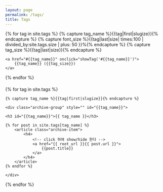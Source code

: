 ```yaml
---
layout: page
permalink: /tags/
title: Tags
---
```


<div class="tag-cloud">
{% for tag in site.tags %}
    <!-- tag_name 변수 지정: 태그명은 소문자화(slugize) 한다 -->
    {% capture tag_name %}{{tag|first|slugize}}{% endcapture %}
    <!-- font_size 변수 지정: 태그숫자/전체태그숫자 * 100 + 50 -->
    {% capture font_size %}{{tag|last|size| times:100 | divided_by:site.tags.size | plus: 50 }}%{% endcapture %}
    <!-- tag_size 변수 지정-->
    {% capture tag_size %}{{tag|last|size}}{% endcapture %}

    <a href="#{{tag_name}}" onclick="showTag('#{{tag_name}}')">
        {{tag_name}} ({{tag_size}})
    </a>

{% endfor %}
</div>


<div id="archives" style="margin-top:20px;">
{% for tag in site.tags %}

    {% capture tag_name %}{{tag|first|slugize}}{% endcapture %}

    <div class="archive-group" style="" id="{{tag_name}}">

    <h3 id="{{tag_name}}">{{ tag_name }}</h3>

    {% for post in site.tags[tag_name] %}
        <article class="archive-item">
            <h4>
                <!-- click 하여 show/hide 한다 -->
                <a href="{{ root_url }}{{ post.url }}">
                    {{post.title}}
                </a>
            </h4>
        </article>
    {% endfor %}

    </div>
{% endfor %}
</div>

<script src="//ajax.googleapis.com/ajax/libs/jquery/3.1.1/jquery.min.js"></script>
<script>
    $(document).ready(function init(){
        var url = window.location.href;
        var req = /#([^\s]+)$/.exec(url);

        if(!Array.isArray(req)) {
            return false;
        }
        //var selector = '#' + req.pop();
        var selector = '#dummy-' + req.pop();
        showTag(selector);
    });

    function showTag(selector) {
        $('.archive-group').hide();
        $(selector).show();
    }
</script>